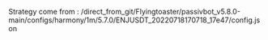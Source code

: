 Strategy come from : /direct_from_git/Flyingtoaster/passivbot_v5.8.0-main/configs/harmony/1m/5.7.0/ENJUSDT_20220718170718_17e47/config.json